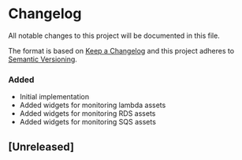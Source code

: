 # Changelog
All notable changes to this project will be documented in this file.

The format is based on [Keep a Changelog](http://keepachangelog.com/en/1.0.0/)
and this project adheres to [Semantic Versioning](http://semver.org/spec/v2.0.0.html).


### Added
- Initial implementation
- Added widgets for monitoring lambda assets
- Added widgets for monitoring RDS assets
- Added widgets for monitoring SQS assets

## [Unreleased]
